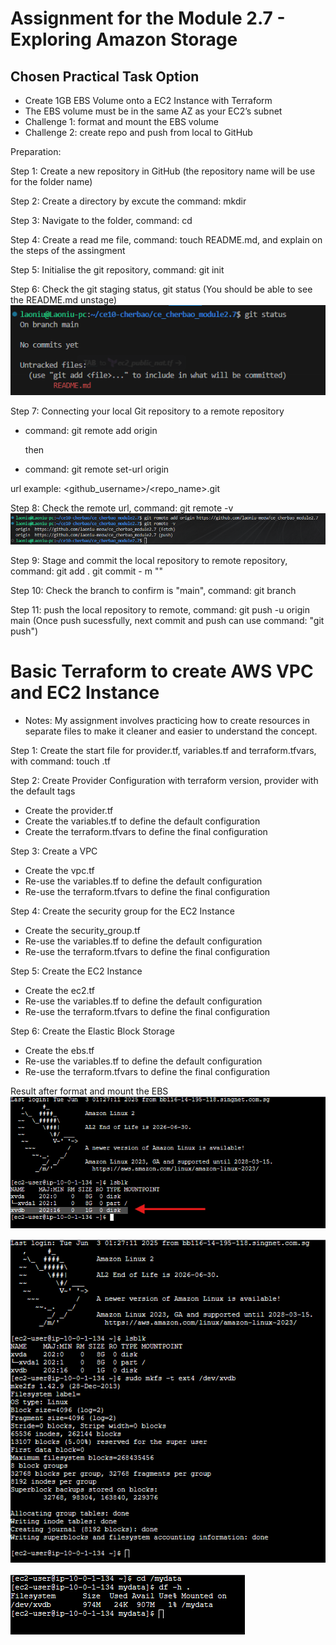 # Assignment for the Module 2.7 - Exploring Amazon Storage

## Chosen Practical Task Option

- Create 1GB EBS Volume onto a EC2 Instance with Terraform
- The EBS volume must be in the same AZ as your EC2’s subnet
- Challenge 1: format and mount the EBS volume
- Challenge 2: create repo and push from local to GitHub

Preparation:

Step 1: Create a new repository in GitHub (the repository name will be use for the folder name)

Step 2: Create a directory by excute the command: mkdir <foldername>

Step 3: Navigate to the folder, command: cd <foldername>

Step 4: Create a read me file, command: touch README.md, and explain on the steps of the assingment

Step 5: Initialise the git repository, command: git init

Step 6: Check the git staging status, git status (You should be able to see the README.md unstage)
![Alt text](/public/command_git_status.png)

Step 7: Connecting your local Git repository to a remote repository

- command: git remote add origin <github url>

  then

- command: git remote set-url origin <github url>

url example: <github_username>/<repo_name>.git

Step 8: Check the remote url, command: git remote -v
![Alt text](/public/command_git_remote.png)

Step 9: Stage and commit the local repository to remote repository, command:
git add .
git commit - m "<commit message>"

Step 10: Check the branch to confirm is "main", command: git branch

Step 11: push the local repository to remote, command: git push -u origin main (Once push sucessfully, next commit and push can use command: "git push")

# Basic Terraform to create AWS VPC and EC2 Instance

- Notes: My assignment involves practicing how to create resources in separate files to make it cleaner and easier to understand the concept.

Step 1: Create the start file for provider.tf, variables.tf and terraform.tfvars, with command: touch <filename>.tf

Step 2: Create Provider Configuration with terraform version, provider with the default tags

- Create the provider.tf
- Create the variables.tf to define the default configuration
- Create the terraform.tfvars to define the final configuration

Step 3: Create a VPC

- Create the vpc.tf
- Re-use the variables.tf to define the default configuration
- Re-use the terraform.tfvars to define the final configuration

Step 4: Create the security group for the EC2 Instance

- Create the security_group.tf
- Re-use the variables.tf to define the default configuration
- Re-use the terraform.tfvars to define the final configuration

Step 5: Create the EC2 Instance

- Create the ec2.tf
- Re-use the variables.tf to define the default configuration
- Re-use the terraform.tfvars to define the final configuration

Step 6: Create the Elastic Block Storage

- Create the ebs.tf
- Re-use the variables.tf to define the default configuration
- Re-use the terraform.tfvars to define the final configuration

Result after format and mount the EBS
![Alt text](/public/Assignment2.7-result1.png)

![Alt text](/public/Assignment2.7-result2.png)

![Alt text](/public/Assignment2.7-result3.png)
